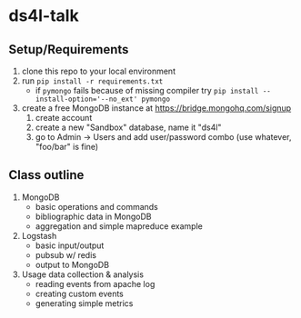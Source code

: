 ds4l-talk
=========

Setup/Requirements
------------------
1. clone this repo to your local environment
2. run `pip install -r requirements.txt`
   * if `pymongo` fails because of missing compiler try `pip install --install-option='--no_ext' pymongo`
3. create a free MongoDB instance at https://bridge.mongohq.com/signup
   1. create account
   2. create a new "Sandbox" database, name it "ds4l"
   3. go to Admin -> Users and add user/password combo (use whatever, "foo/bar" is fine)


Class outline
-------------
1. MongoDB
   * basic operations and commands
   * bibliographic data in MongoDB
   * aggregation and simple mapreduce example
2. Logstash
   * basic input/output
   * pubsub w/ redis
   * output to MongoDB
3. Usage data collection & analysis
   * reading events from apache log
   * creating custom events
   * generating simple metrics
